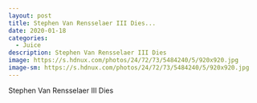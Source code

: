```yaml
---
layout: post
title: Stephen Van Rensselaer III Dies...
date: 2020-01-18
categories: 
  - Juice
description: Stephen Van Rensselaer III Dies
image: https://s.hdnux.com/photos/24/72/73/5484240/5/920x920.jpg
image-sm: https://s.hdnux.com/photos/24/72/73/5484240/5/920x920.jpg
---
```

Stephen Van Rensselaer III Dies